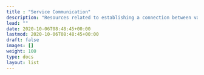 ```yaml
---
title : "Service Communication"
description: "Resources related to establishing a connection between various services"
lead: ""
date: 2020-10-06T08:48:45+00:00
lastmod: 2020-10-06T08:48:45+00:00
draft: false
images: []
weight: 100
type: docs
layout: list
---
```

